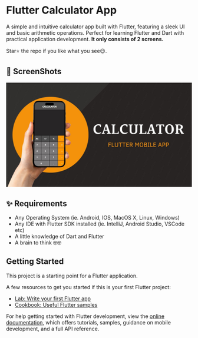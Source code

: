 # Flutter Calculator App
A simple and intuitive calculator app built with Flutter, featuring a sleek UI and basic arithmetic operations. Perfect for learning Flutter and Dart with practical application development.
**It only consists of 2 screens.**

Star⭐ the repo if you like what you see😉.


## 📸 ScreenShots

<img src="assets/images/Mobile Application Screen Shoot.jpg"/>


## ✨ Requirements
* Any Operating System (ie. Android, IOS, MacOS X, Linux, Windows)
* Any IDE with Flutter SDK installed (ie. IntelliJ, Android Studio, VSCode etc)
* A little knowledge of Dart and Flutter
* A brain to think 🤓🤓


## Getting Started

This project is a starting point for a Flutter application.

A few resources to get you started if this is your first Flutter project:

- [Lab: Write your first Flutter app](https://docs.flutter.dev/get-started/codelab)
- [Cookbook: Useful Flutter samples](https://docs.flutter.dev/cookbook)

For help getting started with Flutter development, view the
[online documentation](https://docs.flutter.dev/), which offers tutorials,
samples, guidance on mobile development, and a full API reference.
